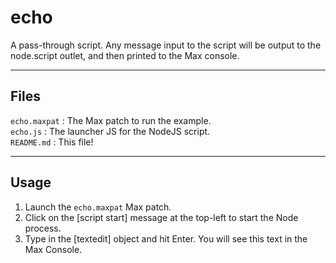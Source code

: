 # echo

A pass-through script. Any message input to the script will be output to the node.script outlet, and then printed to the Max console.

***

## Files

`echo.maxpat` : The Max patch to run the example.<br />
`echo.js` : The launcher JS for the NodeJS script.<br />
`README.md` : This file!<br />

***

## Usage

1. Launch the `echo.maxpat` Max patch.
2. Click on the [script start] message at the top-left to start the Node process.
3. Type in the [textedit] object and hit Enter. You will see this text in the Max Console.
